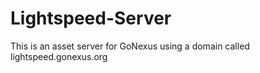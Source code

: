 # Lightspeed-Server
This is an asset server for GoNexus using a domain called lightspeed.gonexus.org
